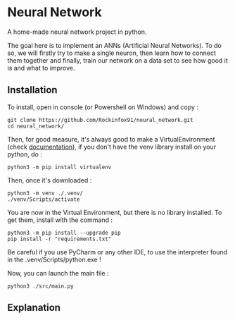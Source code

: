 # Neural Network

A home-made neural network project in python.

The goal here is to implement an ANNs (Artificial Neural Networks). To do so, we will firstly
try to make a single neuron, then learn how to connect them together and finally, train our
network on a data set to see how good it is and what to improve.

## Installation

To install, open in console (or Powershell on Windows) and copy : 

````shell
git clone https://github.com/Rockinfox91/neural_network.git
cd neural_network/
````

Then, for good measure, it's always good to make a VirtualEnvironment (check [documentation](https://docs.python.org/3/library/venv.html#how-venvs-work)), if you don't have 
the venv library install on your python, do :
````shell
python3 -m pip install virtualenv
````

Then, once it's downloaded :

````shell
python3 -m venv ./.venv/
./venv/Scripts/activate
````

You are now in the Virtual Environment, but there is no library installed. To get them, install with the command :
````shell
python3 -m pip install --upgrade pip
pip install -r "requirements.txt"
````

Be careful if you use PyCharm or any other IDE, to use the interpreter found in the .venv/Scripts/python.exe !

Now, you can launch the main file :

````shell
python3 ./src/main.py
````

## Explanation

